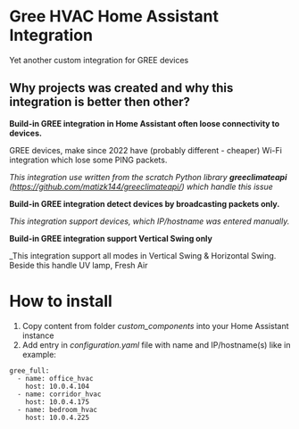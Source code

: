 # Gree HVAC Home Assistant Integration
Yet another custom integration for GREE devices

## Why projects was created and why this integration is better then other?
__Build-in GREE integration in Home Assistant often loose connectivity to devices.__

GREE devices, make since 2022 have (probably different - cheaper) Wi-Fi integration which lose some PING packets.
   
_This integration use written from the scratch Python library __greeclimateapi__ (https://github.com/matizk144/greeclimateapi/) which handle this issue_

__Build-in GREE integration detect devices by broadcasting packets only.__

_This integration support devices, which IP/hostname was entered manually._

__Build-in GREE integration support Vertical Swing only__

_This integration support all modes in Vertical Swing & Horizontal Swing. Beside this handle UV lamp, Fresh Air 


# How to install
1. Copy content from folder _custom_components_ into your Home Assistant instance
2. Add entry in _configuration.yaml_ file with name and IP/hostname(s) like in example:

```
gree_full:
  - name: office_hvac
    host: 10.0.4.104
  - name: corridor_hvac
    host: 10.0.4.175    
  - name: bedroom_hvac
    host: 10.0.4.225
```

